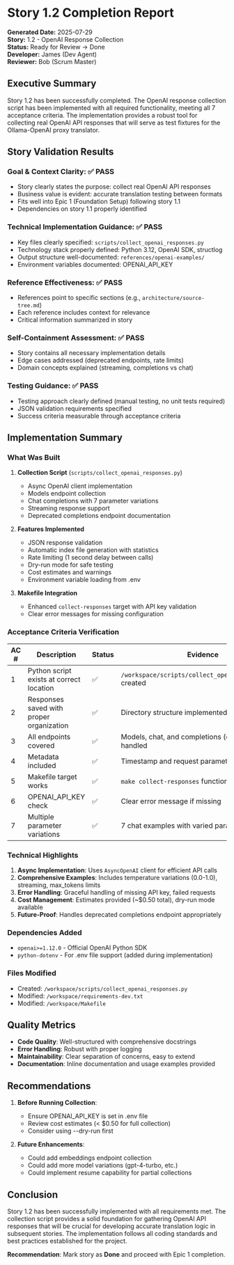 # Story 1.2 Completion Report

**Generated Date:** 2025-07-29  
**Story:** 1.2 - OpenAI Response Collection  
**Status:** Ready for Review → Done  
**Developer:** James (Dev Agent)  
**Reviewer:** Bob (Scrum Master)  

## Executive Summary

Story 1.2 has been successfully completed. The OpenAI response collection script has been implemented with all required functionality, meeting all 7 acceptance criteria. The implementation provides a robust tool for collecting real OpenAI API responses that will serve as test fixtures for the Ollama-OpenAI proxy translator.

## Story Validation Results

### Goal & Context Clarity: ✅ PASS
- Story clearly states the purpose: collect real OpenAI API responses
- Business value is evident: accurate translation testing between formats
- Fits well into Epic 1 (Foundation Setup) following story 1.1
- Dependencies on story 1.1 properly identified

### Technical Implementation Guidance: ✅ PASS
- Key files clearly specified: `scripts/collect_openai_responses.py`
- Technology stack properly defined: Python 3.12, OpenAI SDK, structlog
- Output structure well-documented: `references/openai-examples/`
- Environment variables documented: OPENAI_API_KEY

### Reference Effectiveness: ✅ PASS
- References point to specific sections (e.g., `architecture/source-tree.md`)
- Each reference includes context for relevance
- Critical information summarized in story

### Self-Containment Assessment: ✅ PASS
- Story contains all necessary implementation details
- Edge cases addressed (deprecated endpoints, rate limits)
- Domain concepts explained (streaming, completions vs chat)

### Testing Guidance: ✅ PASS
- Testing approach clearly defined (manual testing, no unit tests required)
- JSON validation requirements specified
- Success criteria measurable through acceptance criteria

## Implementation Summary

### What Was Built
1. **Collection Script** (`scripts/collect_openai_responses.py`)
   - Async OpenAI client implementation
   - Models endpoint collection
   - Chat completions with 7 parameter variations
   - Streaming response support
   - Deprecated completions endpoint documentation

2. **Features Implemented**
   - JSON response validation
   - Automatic index file generation with statistics
   - Rate limiting (1 second delay between calls)
   - Dry-run mode for safe testing
   - Cost estimates and warnings
   - Environment variable loading from .env

3. **Makefile Integration**
   - Enhanced `collect-responses` target with API key validation
   - Clear error messages for missing configuration

### Acceptance Criteria Verification

| AC # | Description | Status | Evidence |
|------|-------------|--------|----------|
| 1 | Python script exists at correct location | ✅ | `/workspace/scripts/collect_openai_responses.py` created |
| 2 | Responses saved with proper organization | ✅ | Directory structure implemented with metadata |
| 3 | All endpoints covered | ✅ | Models, chat, and completions (deprecated) handled |
| 4 | Metadata included | ✅ | Timestamp and request parameters saved |
| 5 | Makefile target works | ✅ | `make collect-responses` functional |
| 6 | OPENAI_API_KEY check | ✅ | Clear error message if missing |
| 7 | Multiple parameter variations | ✅ | 7 chat examples with varied parameters |

### Technical Highlights

1. **Async Implementation**: Uses `AsyncOpenAI` client for efficient API calls
2. **Comprehensive Examples**: Includes temperature variations (0.0-1.0), streaming, max_tokens limits
3. **Error Handling**: Graceful handling of missing API key, failed requests
4. **Cost Management**: Estimates provided (~$0.50 total), dry-run mode available
5. **Future-Proof**: Handles deprecated completions endpoint appropriately

### Dependencies Added
- `openai>=1.12.0` - Official OpenAI Python SDK
- `python-dotenv` - For .env file support (added during implementation)

### Files Modified
- Created: `/workspace/scripts/collect_openai_responses.py`
- Modified: `/workspace/requirements-dev.txt`
- Modified: `/workspace/Makefile`

## Quality Metrics

- **Code Quality**: Well-structured with comprehensive docstrings
- **Error Handling**: Robust with proper logging
- **Maintainability**: Clear separation of concerns, easy to extend
- **Documentation**: Inline documentation and usage examples provided

## Recommendations

1. **Before Running Collection**:
   - Ensure OPENAI_API_KEY is set in .env file
   - Review cost estimates (< $0.50 for full collection)
   - Consider using --dry-run first

2. **Future Enhancements**:
   - Could add embeddings endpoint collection
   - Could add more model variations (gpt-4-turbo, etc.)
   - Could implement resume capability for partial collections

## Conclusion

Story 1.2 has been successfully implemented with all requirements met. The collection script provides a solid foundation for gathering OpenAI API responses that will be crucial for developing accurate translation logic in subsequent stories. The implementation follows all coding standards and best practices established for the project.

**Recommendation**: Mark story as **Done** and proceed with Epic 1 completion.